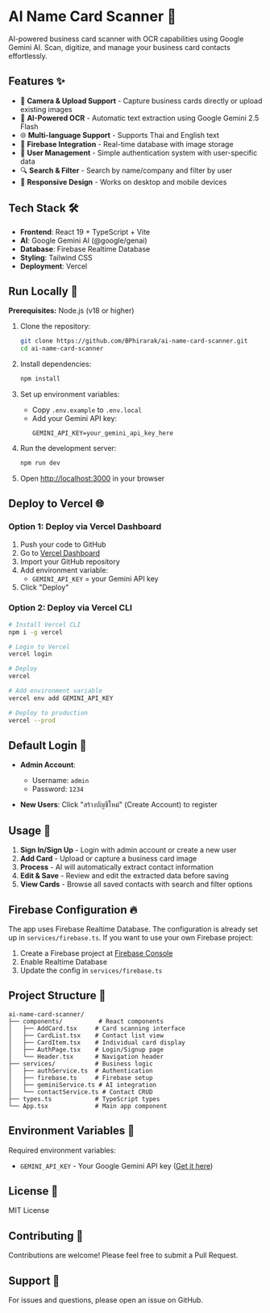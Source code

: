 # AI Name Card Scanner 📇

AI-powered business card scanner with OCR capabilities using Google Gemini AI. Scan, digitize, and manage your business card contacts effortlessly.

## Features ✨

- 📸 **Camera & Upload Support** - Capture business cards directly or upload existing images
- 🤖 **AI-Powered OCR** - Automatic text extraction using Google Gemini 2.5 Flash
- 🌐 **Multi-language Support** - Supports Thai and English text
- 💾 **Firebase Integration** - Real-time database with image storage
- 👥 **User Management** - Simple authentication system with user-specific data
- 🔍 **Search & Filter** - Search by name/company and filter by user
- 📱 **Responsive Design** - Works on desktop and mobile devices

## Tech Stack 🛠️

- **Frontend**: React 19 + TypeScript + Vite
- **AI**: Google Gemini AI (@google/genai)
- **Database**: Firebase Realtime Database
- **Styling**: Tailwind CSS
- **Deployment**: Vercel

## Run Locally 🚀

**Prerequisites:** Node.js (v18 or higher)

1. Clone the repository:
   ```bash
   git clone https://github.com/BPhirarak/ai-name-card-scanner.git
   cd ai-name-card-scanner
   ```

2. Install dependencies:
   ```bash
   npm install
   ```

3. Set up environment variables:
   - Copy `.env.example` to `.env.local`
   - Add your Gemini API key:
     ```
     GEMINI_API_KEY=your_gemini_api_key_here
     ```

4. Run the development server:
   ```bash
   npm run dev
   ```

5. Open [http://localhost:3000](http://localhost:3000) in your browser

## Deploy to Vercel 🌐

### Option 1: Deploy via Vercel Dashboard

1. Push your code to GitHub
2. Go to [Vercel Dashboard](https://vercel.com/new)
3. Import your GitHub repository
4. Add environment variable:
   - `GEMINI_API_KEY` = your Gemini API key
5. Click "Deploy"

### Option 2: Deploy via Vercel CLI

```bash
# Install Vercel CLI
npm i -g vercel

# Login to Vercel
vercel login

# Deploy
vercel

# Add environment variable
vercel env add GEMINI_API_KEY

# Deploy to production
vercel --prod
```

## Default Login 🔐

- **Admin Account**:
  - Username: `admin`
  - Password: `1234`

- **New Users**: Click "สร้างบัญชีใหม่" (Create Account) to register

## Usage 📖

1. **Sign In/Sign Up** - Login with admin account or create a new user
2. **Add Card** - Upload or capture a business card image
3. **Process** - AI will automatically extract contact information
4. **Edit & Save** - Review and edit the extracted data before saving
5. **View Cards** - Browse all saved contacts with search and filter options

## Firebase Configuration 🔥

The app uses Firebase Realtime Database. The configuration is already set up in `services/firebase.ts`. If you want to use your own Firebase project:

1. Create a Firebase project at [Firebase Console](https://console.firebase.google.com/)
2. Enable Realtime Database
3. Update the config in `services/firebase.ts`

## Project Structure 📁

```
ai-name-card-scanner/
├── components/          # React components
│   ├── AddCard.tsx     # Card scanning interface
│   ├── CardList.tsx    # Contact list view
│   ├── CardItem.tsx    # Individual card display
│   ├── AuthPage.tsx    # Login/Signup page
│   └── Header.tsx      # Navigation header
├── services/           # Business logic
│   ├── authService.ts  # Authentication
│   ├── firebase.ts     # Firebase setup
│   ├── geminiService.ts # AI integration
│   └── contactService.ts # Contact CRUD
├── types.ts            # TypeScript types
└── App.tsx             # Main app component
```

## Environment Variables 🔐

Required environment variables:

- `GEMINI_API_KEY` - Your Google Gemini API key ([Get it here](https://ai.google.dev/))

## License 📄

MIT License

## Contributing 🤝

Contributions are welcome! Please feel free to submit a Pull Request.

## Support 💬

For issues and questions, please open an issue on GitHub.
